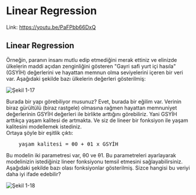 # Linear Regression

Link: https://youtu.be/PaFPbb66DxQ

## Linear Regression

Örneğin, paranın insanı mutlu edip etmediğini merak ettiniz ve elinizde ülkelerin maddi açıdan zenginliğini gösteren "Gayri safi yurt içi hasıla" (GSYİH) değerlerini ve hayattan memnun olma seviyelerini içeren bir veri var. Aşağıdaki şekilde bazı ülkelerin değerleri gösterilmiş:<br>

![Şekil 1-17](https://raw.githubusercontent.com/yigitatesh/taskforce/main/machine-learning/linear-regression/figures/figure_1_17.png)

Burada bir yapı görebiliyor musunuz? Evet, burada bir eğilim var. Verinin biraz gürültülü (biraz rastgele) olmasına rağmen hayattan memnuniyet değerlerinin GSYİH değerleri ile birlikte arttığını görebiliriz. Yani GSYİH arttıkça yaşam kalitesi de artmakta. Ve siz de lineer bir fonksiyon ile yaşam kalitesini modellemek istediniz. <br>
Ortaya şöyle bir eşitlik çıktı: <br>
<pre>
    yaşam kalitesi = θ0 + θ1 x GSYİH
</pre>

Bu modelin iki parametresi var, θ0 ve θ1. Bu parametreleri ayarlayarak modelinizin istediğiniz lineer fonksiyonu temsil etmesini sağlayabilirsiniz. Aşağıdaki şekilde bazı olası fonksiyonlar gösterilmiş. Sizce hangisi bu veriyi daha iyi ifade edebilir? 

![Şekil 1-18](https://raw.githubusercontent.com/yigitatesh/taskforce/main/machine-learning/linear-regression/figures/figure_1_18.png)
